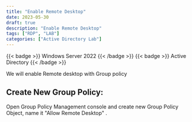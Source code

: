 ```yaml
---
title: "Enable Remote Desktop"
date: 2023-05-30
draft: true
description: "Enable Remote Desktop"
tags: ["RDP", "LAB"]
categories: ["Active Directory Lab"]
---
```


{{< badge >}}
Windows Server 2022
{{< /badge >}}
{{< badge >}}
Active Directory
{{< /badge >}}

We will enable Remote desktop with Group policy

## Create New Group Policy:

Open Group Policy Management console and create new Group Policy Object, name it "Allow Remote Desktop" .
